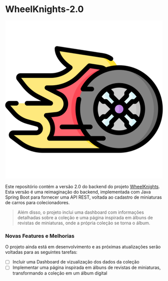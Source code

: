 # WheelKnights-2.0

<img src="frontend/public/assets/img/wheelknightslogo.png" alt="Logo WheelKnights">

Este repositório contém a versão 2.0 do backend do projeto [WheelKnights](https://github.com/KauanLuc/WheelKnights). Esta versão é uma reimaginação do backend, implementada com Java Spring Boot para fornecer uma API REST, voltada ao cadastro de miniaturas de carros para colecionadores. 

> Além disso, o projeto inclui uma dashboard com informações detalhadas sobre a coleção e uma página inspirada em álbuns de revistas de miniaturas, onde a própria coleção se torna o álbum.

### Novas Features e Melhorias

O projeto ainda está em desenvolvimento e as próximas atualizações serão voltadas para as seguintes tarefas:

- [ ] Incluir uma Dashboard de vizualização dos dados da coleção
- [ ] Implementar uma página inspirada em álbuns de revistas de miniaturas, transformando a coleção em um álbum digital
